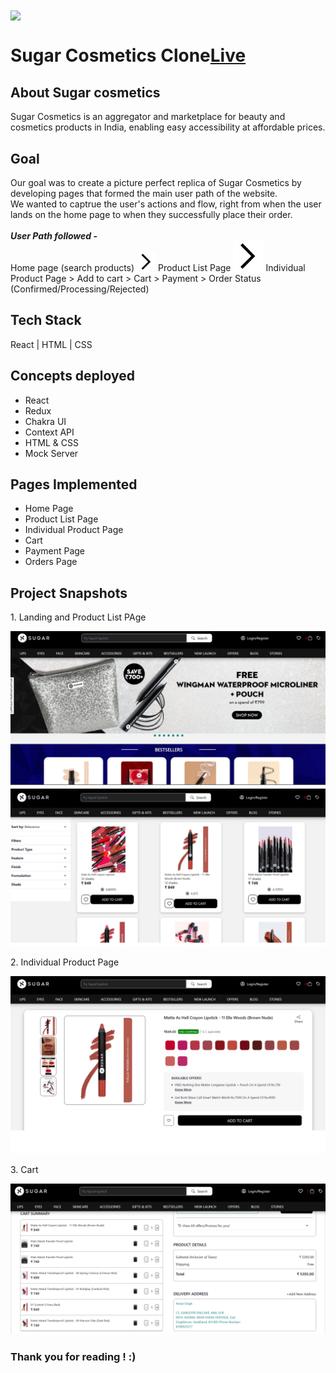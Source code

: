 

<img align="center" width = "300px" src="https://cdn.sanity.io/images/gxmub2ol/production/98a9ebae1456c75c727d5fab8c934dae908a144c-1493x380.png" /> 

<h1 style="display : flex ; justifi-content : space-between ; align-items : center " >Sugar Cosmetics Clone  <a href="https://sugar-cosmetics-clone-masai-1.netlify.app/" >Live</a> </h1> 

<h2> About Sugar cosmetics </h2>
Sugar Cosmetics is an aggregator and marketplace for beauty and cosmetics products in India, enabling easy accessibility at affordable prices. 


<h2>Goal</h2>
Our goal was to create a picture perfect replica of Sugar Cosmetics by developing pages that formed the main user path of the website. 
<br>
We wanted to captrue the user's actions and flow, right from when the user lands on the home page to when they successfully place their order. 
<br>
<br>
<i> <b> User Path followed - </b> </i>
<br>
Home page (search products) 
<img width="30px" color ="white" src="./forward_arrow.png" />
 Product List Page 
<img background-color = "white" src="./forward_arrow.png" />
 Individual Product Page > Add to cart > Cart > Payment > Order Status (Confirmed/Processing/Rejected) 


<h2>Tech Stack</h2>
React | HTML | CSS 

<h2> Concepts deployed</h2>
<ul>
    <li>React</li>
    <li>Redux</li>
    <li>Chakra UI</li>
    <li>Context API</li>
    <li>HTML & CSS</li>
    <li>Mock Server</li>
</ul>

<h2>Pages Implemented</h2>
<ul>
    <li>Home Page</li>
    <li>Product List Page</li>
    <li>Individual Product Page</li>
    <li>Cart</li>
    <li>Payment Page</li>
    <li>Orders Page</li>
</ul>

<h2> Project Snapshots </h2>
<p> 1. Landing and Product List PAge </p>
<img src="./readme_pic_1.png" />
<p> 2. Individual Product Page</p>
<img src="./readme_pic_2.png" />
<p> 3. Cart</p>
<img src="screenshot4.png" />

<h3> Thank you for reading ! :) </h3>







